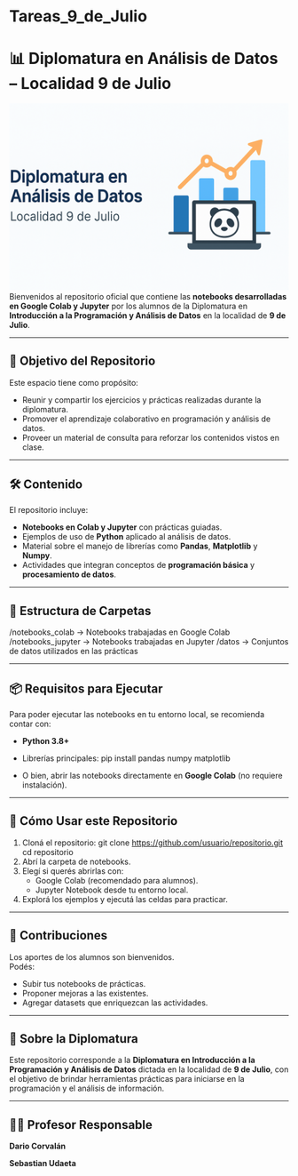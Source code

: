 # Tareas_9_de_Julio
# 📊 Diplomatura en Análisis de Datos – Localidad 9 de Julio

![Banner Análisis de Datos](banner_diplomatura.png)
Bienvenidos al repositorio oficial que contiene las **notebooks desarrolladas en Google Colab y Jupyter** por los alumnos de la Diplomatura en **Introducción a la Programación y Análisis de Datos** en la localidad de **9 de Julio**.

---

## 🎯 Objetivo del Repositorio
Este espacio tiene como propósito:
- Reunir y compartir los ejercicios y prácticas realizadas durante la diplomatura.
- Promover el aprendizaje colaborativo en programación y análisis de datos.
- Proveer un material de consulta para reforzar los contenidos vistos en clase.

---

## 🛠️ Contenido
El repositorio incluye:
- **Notebooks en Colab y Jupyter** con prácticas guiadas.
- Ejemplos de uso de **Python** aplicado al análisis de datos.
- Material sobre el manejo de librerías como **Pandas**, **Matplotlib** y **Numpy**.
- Actividades que integran conceptos de **programación básica** y **procesamiento de datos**.

---

## 📂 Estructura de Carpetas

/notebooks_colab      → Notebooks trabajadas en Google Colab
/notebooks_jupyter    → Notebooks trabajadas en Jupyter
/datos                → Conjuntos de datos utilizados en las prácticas

---

## 📦 Requisitos para Ejecutar
Para poder ejecutar las notebooks en tu entorno local, se recomienda contar con:

- **Python 3.8+**
- Librerías principales:
  pip install pandas numpy matplotlib

- O bien, abrir las notebooks directamente en **Google Colab** (no requiere instalación).

---

## 🚀 Cómo Usar este Repositorio
1. Cloná el repositorio:
   git clone https://github.com/usuario/repositorio.git
   cd repositorio
2. Abrí la carpeta de notebooks.
3. Elegí si querés abrirlas con:
   - Google Colab (recomendado para alumnos).
   - Jupyter Notebook desde tu entorno local.
4. Explorá los ejemplos y ejecutá las celdas para practicar.

---

## 🤝 Contribuciones
Los aportes de los alumnos son bienvenidos.  
Podés:
- Subir tus notebooks de prácticas.
- Proponer mejoras a las existentes.
- Agregar datasets que enriquezcan las actividades.

---

## 📍 Sobre la Diplomatura
Este repositorio corresponde a la **Diplomatura en Introducción a la Programación y Análisis de Datos** dictada en la localidad de **9 de Julio**, con el objetivo de brindar herramientas prácticas para iniciarse en la programación y el análisis de información.

---

## 👨‍🏫 Profesor Responsable
**Dario Corvalán** 

**Sebastian Udaeta**
